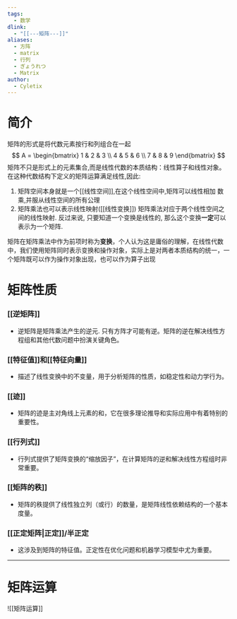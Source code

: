```yaml
---
tags:
  - 数学
dlink:
  - "[[---矩阵---]]"
aliases:
  - 方阵
  - matrix
  - 行列
  - ぎょうれつ
  - Matrix
author:
  - Cyletix
---
```

# 简介
矩阵的形式是将代数元素按行和列组合在一起
$$
A = \begin{bmatrix} 1 & 2 & 3 \\ 4 & 5 & 6 \\ 7 & 8 & 9 \end{bmatrix}
$$
矩阵不只是形式上的元素集合,而是线性代数的本质结构：线性算子和线性对象。在这种代数结构下定义的矩阵运算满足线性,因此: 
1. 矩阵空间本身就是一个[[线性空间]],在这个线性空间中,矩阵可以线性相加 数乘,并服从线性空间的所有公理
2. 矩阵乘法也可以表示线性映射([[线性变换]]) 矩阵乘法对应于两个线性空间之间的线性映射. 反过来说, 只要知道一个变换是线性的, 那么这个变换**一定**可以表示为一个矩阵. 

矩阵在矩阵乘法中作为前项时称为**变换**，个人认为这是庸俗的理解，在线性代数中，我们使用矩阵同时表示变换和操作对象，实际上是对两者本质结构的统一，一个矩阵既可以作为操作对象出现，也可以作为算子出现

# 矩阵性质
### [[逆矩阵]]
- 逆矩阵是矩阵乘法产生的逆元. 只有方阵才可能有逆。矩阵的逆在解决线性方程组和其他代数问题中扮演关键角色。
### [[特征值]]和[[特征向量]]
- 描述了线性变换中的不变量，用于分析矩阵的性质，如稳定性和动力学行为。
### [[迹]]
- 矩阵的迹是主对角线上元素的和，它在很多理论推导和实际应用中有着特别的重要性。
### [[行列式]]
- 行列式提供了矩阵变换的“缩放因子”，在计算矩阵的逆和解决线性方程组时非常重要。
### [[矩阵的秩]]
- 矩阵的秩提供了线性独立列（或行）的数量，是矩阵线性依赖结构的一个基本度量。
### [[正定矩阵|正定]]/半正定
- 这涉及到矩阵的特征值。正定性在优化问题和机器学习模型中尤为重要。

---
# 矩阵运算

![[矩阵运算]]
